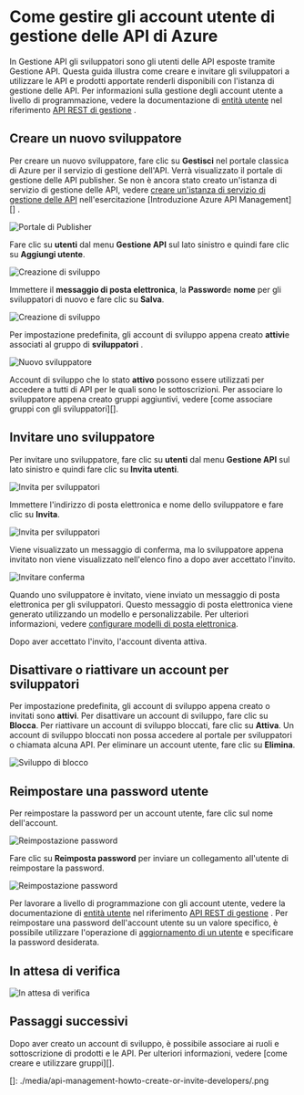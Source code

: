 <properties 
    pageTitle="Come gestire gli account utente di Azure API Management | Microsoft Azure" 
    description="Informazioni su come creare o invitare gli utenti in Azure API Management" 
    services="api-management" 
    documentationCenter="" 
    authors="steved0x" 
    manager="erikre" 
    editor=""/>

<tags 
    ms.service="api-management" 
    ms.workload="mobile" 
    ms.tgt_pltfrm="na" 
    ms.devlang="na" 
    ms.topic="article" 
    ms.date="10/25/2016" 
    ms.author="sdanie"/>

# <a name="how-to-manage-user-accounts-in-azure-api-management"></a>Come gestire gli account utente di gestione delle API di Azure

In Gestione API gli sviluppatori sono gli utenti delle API esposte tramite Gestione API. Questa guida illustra come creare e invitare gli sviluppatori a utilizzare le API e prodotti apportate renderli disponibili con l'istanza di gestione delle API. Per informazioni sulla gestione degli account utente a livello di programmazione, vedere la documentazione di [entità utente](https://msdn.microsoft.com/library/azure/dn776330.aspx) nel riferimento [API REST di gestione](https://msdn.microsoft.com/library/azure/dn776326.aspx) .

## <a name="create-developer"> </a>Creare un nuovo sviluppatore

Per creare un nuovo sviluppatore, fare clic su **Gestisci** nel portale classica di Azure per il servizio di gestione dell'API. Verrà visualizzato il portale di gestione delle API publisher. Se non è ancora stato creato un'istanza di servizio di gestione delle API, vedere [creare un'istanza di servizio di gestione delle API][] nell'esercitazione [Introduzione Azure API Management][] .

![Portale di Publisher][api-management-management-console]

Fare clic su **utenti** dal menu **Gestione API** sul lato sinistro e quindi fare clic su **Aggiungi utente**.

![Creazione di sviluppo][api-management-create-developer]

Immettere il **messaggio di posta elettronica**, la **Password**e **nome** per gli sviluppatori di nuovo e fare clic su **Salva**.

![Creazione di sviluppo][api-management-add-new-user]

Per impostazione predefinita, gli account di sviluppo appena creato **attivi**e associati al gruppo di **sviluppatori** .

![Nuovo sviluppatore][api-management-new-developer]

Account di sviluppo che lo stato **attivo** possono essere utilizzati per accedere a tutti di API per le quali sono le sottoscrizioni. Per associare lo sviluppatore appena creato gruppi aggiuntivi, vedere [come associare gruppi con gli sviluppatori][].

## <a name="invite-developer"> </a>Invitare uno sviluppatore

Per invitare uno sviluppatore, fare clic su **utenti** dal menu **Gestione API** sul lato sinistro e quindi fare clic su **Invita utenti**.

![Invita per sviluppatori][api-management-invite-developer]

Immettere l'indirizzo di posta elettronica e nome dello sviluppatore e fare clic su **Invita**.

![Invita per sviluppatori][api-management-invite-developer-window]

Viene visualizzato un messaggio di conferma, ma lo sviluppatore appena invitato non viene visualizzato nell'elenco fino a dopo aver accettato l'invito. 

![Invitare conferma][api-management-invite-developer-confirmation]

Quando uno sviluppatore è invitato, viene inviato un messaggio di posta elettronica per gli sviluppatori. Questo messaggio di posta elettronica viene generato utilizzando un modello e personalizzabile. Per ulteriori informazioni, vedere [configurare modelli di posta elettronica][].

Dopo aver accettato l'invito, l'account diventa attiva.

## <a name="block-developer"></a> Disattivare o riattivare un account per sviluppatori

Per impostazione predefinita, gli account di sviluppo appena creato o invitati sono **attivi**. Per disattivare un account di sviluppo, fare clic su **Blocca**. Per riattivare un account di sviluppo bloccati, fare clic su **Attiva**. Un account di sviluppo bloccati non possa accedere al portale per sviluppatori o chiamata alcuna API. Per eliminare un account utente, fare clic su **Elimina**.

![Sviluppo di blocco][api-management-new-developer]

## <a name="reset-a-user-password"></a>Reimpostare una password utente

Per reimpostare la password per un account utente, fare clic sul nome dell'account.

![Reimpostazione password][api-management-view-developer]

Fare clic su **Reimposta password** per inviare un collegamento all'utente di reimpostare la password.

![Reimpostazione password][api-management-reset-password]

Per lavorare a livello di programmazione con gli account utente, vedere la documentazione di [entità utente](https://msdn.microsoft.com/library/azure/dn776330.aspx) nel riferimento [API REST di gestione](https://msdn.microsoft.com/library/azure/dn776326.aspx) . Per reimpostare una password dell'account utente su un valore specifico, è possibile utilizzare l'operazione di [aggiornamento di un utente](https://msdn.microsoft.com/library/azure/dn776330.aspx#UpdateUser) e specificare la password desiderata.

## <a name="pending-verification"></a>In attesa di verifica

![In attesa di verifica][api-management-pending-verification]

## <a name="next-steps"> </a>Passaggi successivi

Dopo aver creato un account di sviluppo, è possibile associare ai ruoli e sottoscrizione di prodotti e le API. Per ulteriori informazioni, vedere [come creare e utilizzare gruppi][].


[api-management-management-console]: ./media/api-management-howto-create-or-invite-developers/api-management-management-console.png
[api-management-add-new-user]: ./media/api-management-howto-create-or-invite-developers/api-management-add-new-user.png
[api-management-create-developer]: ./media/api-management-howto-create-or-invite-developers/api-management-create-developer.png
[api-management-invite-developer]: ./media/api-management-howto-create-or-invite-developers/api-management-invite-developer.png
[api-management-new-developer]: ./media/api-management-howto-create-or-invite-developers/api-management-new-developer.png
[api-management-invite-developer-window]: ./media/api-management-howto-create-or-invite-developers/api-management-invite-developer-window.png
[api-management-invite-developer-confirmation]: ./media/api-management-howto-create-or-invite-developers/api-management-invite-developer-confirmation.png
[api-management-pending-verification]: ./media/api-management-howto-create-or-invite-developers/api-management-pending-verification.png
[api-management-view-developer]: ./media/api-management-howto-create-or-invite-developers/api-management-view-developer.png
[api-management-reset-password]: ./media/api-management-howto-create-or-invite-developers/api-management-reset-password.png
[]: ./media/api-management-howto-create-or-invite-developers/.png



[Create a new developer]: #create-developer
[Invite a developer]: #invite-developer
[Deactivate or reactivate a developer account]: #block-developer
[Next steps]: #next-steps
[Come creare e utilizzare i gruppi]: api-management-howto-create-groups.md
[Procedura per associare gruppi agli sviluppatori]: api-management-howto-create-groups.md#associate-group-developer

[Guida introduttiva di Azure API Management]: api-management-get-started.md
[Creare un'istanza di servizio di gestione delle API]: api-management-get-started.md#create-service-instance
[Configurare modelli di posta elettronica]: api-management-howto-configure-notifications.md#email-templates